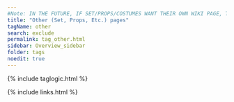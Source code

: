 ```yaml
---
#Note: IN THE FUTURE, IF SET/PROPS/COSTUMES WANT THEIR OWN WIKI PAGE, THEY CAN MAKE MORE TAGS FOR THEIR WORK. I AM NOT IN THAT WORLD AND WON'T INCLUDE IT FOR NOW (delete me if not-applicable in the future)
title: "Other (Set, Props, Etc.) pages"
tagName: other
search: exclude
permalink: tag_other.html
sidebar: Overview_sidebar
folder: tags
noedit: true
---
```

{% include taglogic.html %}

{% include links.html %}
